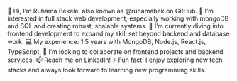 👋 Hi, I’m Ruhama Bekele, also known as @ruhamabek on GitHub.
👀 I’m interested in full stack web development, especially working with mongoDB and SQL and creating robust, scalable systems.
🌱 I’m currently diving into frontend development to expand my skill set beyond backend and database work.
💻 My experience: 1.5 years with MongoDB, Node.js, React.js, TypeScript.
💞️ I’m looking to collaborate on frontend projects and backend services.
📫 Reach me on LinkedIn!
⚡ Fun fact: I enjoy exploring new tech stacks and always look forward to learning new programming skills.
<!---
ruhamabek/ruhamabek is a ✨ special ✨ repository because its `README.md` (this file) appears on your GitHub profile.
You can click the Preview link to take a look at your changes.
--->

